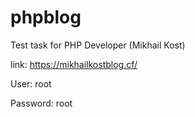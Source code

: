 # phpblog
Test task for PHP Developer (Mikhail Kost)

link: https://mikhailkostblog.cf/


User: root 

Password: root



